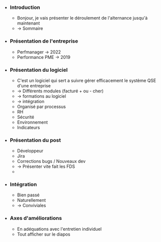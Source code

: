 

- ### Introduction
	- Bonjour, je vais présenter le déroulement de l'alternance jusqu'à maintenant
	- -> Sommaire
- ### Présentation de l'entreprise
	- Perfmanager -> 2022
	- Performance PME -> 2019
- ### Présentation du logiciel
	- C'est un logiciel qui sert a suivre gérer efficacement le système QSE d'une entreprise
	- -> Différents modules (facturé + ou - cher)
	- -> formations au logiciel 
	- -> intégration
	- Organisé par processus
	- RH 
	- Sécurité
	- Environnement
	- Indicateurs
- ### Présentation du post
	- Développeur 
	- Jira
	- Corrections bugs / Nouveaux dev
	- -> Présenter vite fait les FDS 
	- 
- ### Intégration 
	- Bien passé
	- Naturellement
	- -> Conviviales
- ### Axes d'améliorations
	- En adéquations avec l'entretien individuel
	- Tout afficher sur le diapos

